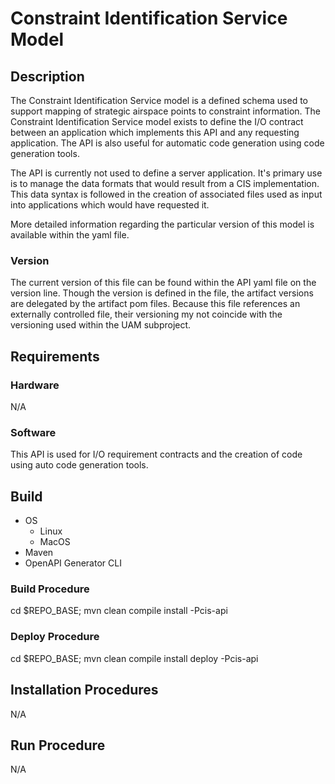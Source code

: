 # Constraint Identification Service Model

## Description 
The Constraint Identification Service model is a defined schema used to support mapping of strategic airspace points to constraint information.  The Constraint Identification Service model exists to define the I/O contract between an application which implements this API and any requesting application. The API is also useful for automatic code generation using code generation tools.

The API is currently not used to define a server application.  It's primary use is to manage the data formats that would result from a CIS implementation.  This data syntax is followed in the creation of associated files used as input into applications which would have requested it.

More detailed information regarding the particular version of this model is available within the yaml file. 


### Version
The current version of this file can be found within the API yaml file on the version line.
Though the version is defined in the file, the artifact versions are delegated by the artifact pom files.  Because this file references an externally controlled file, their versioning my not coincide with the versioning used within the UAM subproject.

## Requirements

### Hardware
N/A 

### Software 
This API is used for I/O requirement contracts and the creation of code using auto code generation tools.

## Build
- OS
  - Linux
  - MacOS
- Maven
- OpenAPI Generator CLI

### Build Procedure
cd $REPO_BASE; mvn clean compile install -Pcis-api

### Deploy Procedure
cd $REPO_BASE; mvn clean compile install deploy -Pcis-api

## Installation Procedures
N/A

## Run Procedure
N/A
